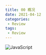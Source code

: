 ```yaml
---
title: 00 概况
date: 2021-04-12
categories:
 - Review
tags:
 - Review
---
```


![JavaScript](https://cdn.jsdelivr.net/gh/dancingjasonxiao/resource/img/JavaScript.png)
